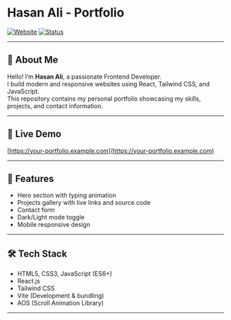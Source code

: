 # Hasan Ali - Portfolio

[![Website](https://img.shields.io/badge/Website-Live-brightgreen)](https://mywebsite222.netlify.app/)
[![Status](https://img.shields.io/badge/Status-Active-blue)](https://github.com/your-username/your-portfolio)

---

## 👋 About Me

Hello! I’m **Hasan Ali**, a passionate Frontend Developer.  
I build modern and responsive websites using React, Tailwind CSS, and JavaScript.  
This repository contains my personal portfolio showcasing my skills, projects, and contact information.

---

## 🌟 Live Demo

[https://your-portfolio.example.com](https://your-portfolio.example.com)

---

## 🚀 Features

- Hero section with typing animation  
- Projects gallery with live links and source code  
- Contact form  
- Dark/Light mode toggle  
- Mobile responsive design  

---

## 🛠️ Tech Stack

- HTML5, CSS3, JavaScript (ES6+)  
- React.js  
- Tailwind CSS  
- Vite (Development & bundling)  
- AOS (Scroll Animation Library)  

---

